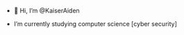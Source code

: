 - 👋 Hi, I’m @KaiserAiden

-  I’m currently studying computer science [cyber security] 
<!---
KaiserAiden/KaiserAiden is a ✨ special ✨ repository because its `README.md` (this file) appears on your GitHub profile.
You can click the Preview link to take a look at your changes.
--->
